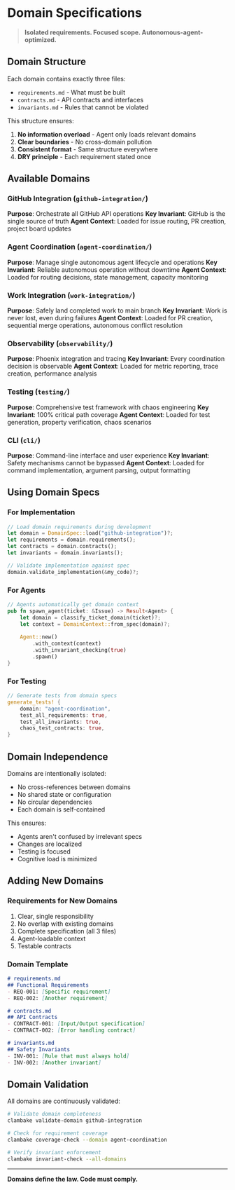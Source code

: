 # Domain Specifications

> **Isolated requirements. Focused scope. Autonomous-agent-optimized.**

## Domain Structure

Each domain contains exactly three files:
- `requirements.md` - What must be built
- `contracts.md` - API contracts and interfaces  
- `invariants.md` - Rules that cannot be violated

This structure ensures:
1. **No information overload** - Agent only loads relevant domains
2. **Clear boundaries** - No cross-domain pollution
3. **Consistent format** - Same structure everywhere
4. **DRY principle** - Each requirement stated once

## Available Domains

### GitHub Integration (`github-integration/`)
**Purpose**: Orchestrate all GitHub API operations
**Key Invariant**: GitHub is the single source of truth
**Agent Context**: Loaded for issue routing, PR creation, project board updates

### Agent Coordination (`agent-coordination/`)
**Purpose**: Manage single autonomous agent lifecycle and operations
**Key Invariant**: Reliable autonomous operation without downtime
**Agent Context**: Loaded for routing decisions, state management, capacity monitoring

### Work Integration (`work-integration/`)
**Purpose**: Safely land completed work to main branch
**Key Invariant**: Work is never lost, even during failures
**Agent Context**: Loaded for PR creation, sequential merge operations, autonomous conflict resolution

### Observability (`observability/`)
**Purpose**: Phoenix integration and tracing
**Key Invariant**: Every coordination decision is observable
**Agent Context**: Loaded for metric reporting, trace creation, performance analysis

### Testing (`testing/`)
**Purpose**: Comprehensive test framework with chaos engineering
**Key Invariant**: 100% critical path coverage
**Agent Context**: Loaded for test generation, property verification, chaos scenarios

### CLI (`cli/`)
**Purpose**: Command-line interface and user experience
**Key Invariant**: Safety mechanisms cannot be bypassed
**Agent Context**: Loaded for command implementation, argument parsing, output formatting

## Using Domain Specs

### For Implementation
```rust
// Load domain requirements during development
let domain = DomainSpec::load("github-integration")?;
let requirements = domain.requirements();
let contracts = domain.contracts();
let invariants = domain.invariants();

// Validate implementation against spec
domain.validate_implementation(&my_code)?;
```

### For Agents
```rust
// Agents automatically get domain context
pub fn spawn_agent(ticket: &Issue) -> Result<Agent> {
    let domain = classify_ticket_domain(ticket)?;
    let context = DomainContext::from_spec(domain)?;
    
    Agent::new()
        .with_context(context)
        .with_invariant_checking(true)
        .spawn()
}
```

### For Testing
```rust
// Generate tests from domain specs
generate_tests! {
    domain: "agent-coordination",
    test_all_requirements: true,
    test_all_invariants: true,
    chaos_test_contracts: true,
}
```

## Domain Independence

Domains are intentionally isolated:
- No cross-references between domains
- No shared state or configuration
- No circular dependencies
- Each domain is self-contained

This ensures:
- Agents aren't confused by irrelevant specs
- Changes are localized
- Testing is focused
- Cognitive load is minimized

## Adding New Domains

### Requirements for New Domains
1. Clear, single responsibility
2. No overlap with existing domains
3. Complete specification (all 3 files)
4. Agent-loadable context
5. Testable contracts

### Domain Template
```markdown
# requirements.md
## Functional Requirements
- REQ-001: [Specific requirement]
- REQ-002: [Another requirement]

# contracts.md  
## API Contracts
- CONTRACT-001: [Input/Output specification]
- CONTRACT-002: [Error handling contract]

# invariants.md
## Safety Invariants
- INV-001: [Rule that must always hold]
- INV-002: [Another invariant]
```

## Domain Validation

All domains are continuously validated:
```bash
# Validate domain completeness
clambake validate-domain github-integration

# Check for requirement coverage
clambake coverage-check --domain agent-coordination

# Verify invariant enforcement
clambake invariant-check --all-domains
```

---

**Domains define the law. Code must comply.**